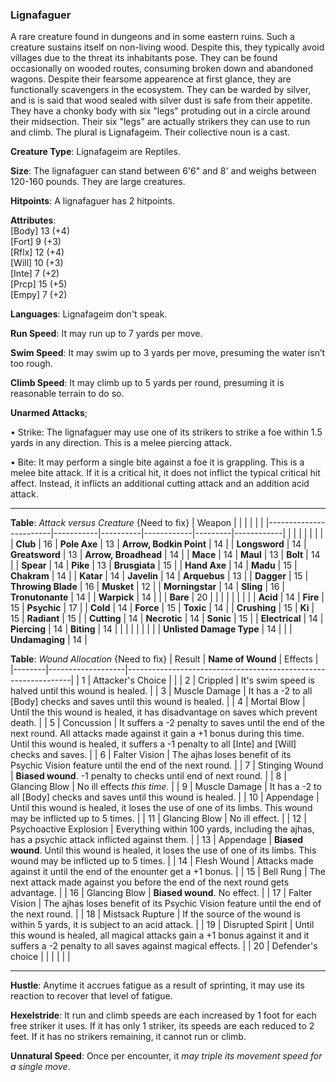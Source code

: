 ### Lignafaguer
A rare creature found in dungeons and in some eastern ruins. Such a creature sustains itself on non-living wood. Despite this, they typically avoid villages due to the threat its inhabitants pose. They can be found occasionally on wooded routes, consuming broken down and abandoned wagons. Despite their fearsome appearence at first glance, they are functionally scavengers in the ecosystem. They can be warded by silver, and is is said that wood sealed with silver dust is safe from their appetite. They have a chonky body with six "legs" protuding out in a circle around their midsection. Their six "legs" are actually strikers they can use to run and climb. The plural is Lignafageim. Their collective noun is a cast.

**Creature Type**: Lignafageim are Reptiles.

**Size**: The lignafaguer can stand between 6'6" and 8' and weighs between 120-160 pounds. They are large creatures.

**Hitpoints**: A lignafaguer has 2 hitpoints.

**Attributes**:  
[Body] 13 (+4)  
[Fort] 9 (+3)  
[Rflx] 12 (+4)  
[Will] 10 (+3)  
[Inte] 7 (+2)  
[Prcp] 15 (+5)  
[Empy] 7 (+2)  

**Languages**: Lignafageim don't speak.

**Run Speed**: It may run up to 7 yards per move.

**Swim Speed**: It may swim up to 3 yards per move, presuming the water isn’t too rough.

**Climb Speed**: It may climb up to 5 yards per round, presuming it is reasonable terrain to do so.

**Unarmed Attacks**;

 • Strike: The lignafaguer may use one of its strikers to strike a foe within 1.5 yards in any direction. This is a melee piercing attack.

 • Bite: It may perform a single bite against a foe it is grappling. This is a melee bite attack. If it is a critical hit, it does not inflict the typical critical hit affect. Instead, it inflicts an additional cutting attack and an addition acid attack.

-----

**Table**: *Attack versus Creature* {Need to fix}
| Weapon                 |          |            |         |            |         |
|------------------------|-----------|----------|------------|---------|------------|
|                        |          |            |         |            |         |
| **Club**                   | 16     | **Pole Axe** | 13     | **Arrow, Bodkin Point**    | 14    |
| **Longsword**              | 14     | **Greatsword** | 13     | **Arrow, Broadhead**       | 14    |
| **Mace**                   | 14     | **Maul** | 13     | **Bolt** | 14    |
| **Spear**                  | 14     | **Pike** | 13     | **Brusgiata** | 15     |
| **Hand Axe**               | 14     | **Madu** | 15     | **Chakram** | 14    |
| **Katar**                  | 14     | **Javelin** | 14  | **Arquebus** | 13    |
| **Dagger**                 | 15     | **Throwing Blade** |  16  | **Musket** | 12    |
| **Morningstar**            | 14     | **Sling** | 16    | **Tronutonante** | 14    |
| **Warpick**                | 14     |          |          |   **Bare** |  20  |
|                        |           |          |            |         |            |
| **Acid**                   | 14     | **Fire** | 15     | **Psychic** | 17     |
| **Cold**                   | 14     | **Force** | 15     | **Toxic**  | 14     |
| **Crushing**               | 15     | **Ki** | 15     | **Radiant** | 15     |
| **Cutting**                | 14     | **Necrotic** | 14     | **Sonic** | 15    |
| **Electrical**             | 14     | **Piercing** | 14     | **Biting** | 14    |
|                        |           |          |            |         |            |
| **Unlisted Damage Type** | 14 |    |     | **Undamaging** | 14 |



**Table**: *Wound Allocation* {Need to fix}
| Result | **Name of Wound** | Effects                                                        |
|--------|-------------------|----------------------------------------------------------------|
|   1    | Attacker's Choice |                                                                |
|   2    | Crippled          | It's swim speed is halved until this wound is healed.      |
|   3    | Muscle Damage     | It has a -2 to all [Body] checks and saves until this wound is healed. |
|   4    | Mortal Blow       | Until the this wound is healed, it has disadvantage on saves which prevent death. |
|   5    | Concussion      | It suffers a -2 penalty to saves until the end of the next round. All attacks made against it gain a +1 bonus during this time. Until this wound is healed, it suffers a -1 penalty to all [Inte] and [Will] checks and saves. |
|   6    | Falter Vision     | The ajhas loses benefit of its Psychic Vision feature until the end of the next round. |
|   7    | Stinging Wound    | **Biased wound**. -1 penalty to checks until end of next round. |
|   8    | Glancing Blow     | No ill effects _this time_.                                     |
|   9    | Muscle Damage     | It has a -2 to all [Body] checks and saves until this wound is healed. |
|   10   | Appendage         | Until this wound is healed, it loses the use of one of its limbs. This wound may be inflicted up to 5 times. |
|   11   | Glancing Blow     | No ill effect. |
|   12   | Psychoactive Explosion | Everything within 100 yards, including the ajhas, has a psychic attack inflicted against them. |
|   13   | Appendage         | **Biased wound**. Until this wound is healed, it loses the use of one of its limbs. This wound may be inflicted up to 5 times. |
|   14   | Flesh Wound       | Attacks made against it until the end of the enounter get a +1 bonus. |
|   15   | Bell Rung         | The next attack made against you before the end of the next round gets advantage.  |
|   16   | Glancing Blow     | **Biased wound**. No effect. |
|   17   | Falter Vision     | The ajhas loses benefit of its Psychic Vision feature until the end of the next round. |
|   18   | Mistsack Rupture  | If the source of the wound is within 5 yards, it is subject to an acid attack. |
|   19   | Disrupted Spirit  | Until this wound is healed, all magical attacks gain a +1 bonus against it and it suffers a -2 penalty to all saves against magical effects. |
|   20   | Defender's choice |                                   |
|        |                                                |                                   |

-----

**Hustle**: Anytime it accrues fatigue as a result of sprinting, it may use its reaction to recover that level of fatigue.

**Hexelstride**: It run and climb speeds are each increased by 1 foot for each free striker it uses. If it has only 1 striker, its speeds are each reduced to 2 feet. If it has no strikers remaining, it cannot run or climb.

**Unnatural Speed**: Once per encounter, it *may triple its movement speed for a single move*.
